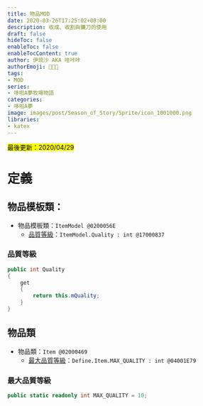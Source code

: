 ```yaml
---
title: 物品MOD
date: 2020-03-26T17:25:02+08:00
description: 收成、收割與鐮刀的使用
draft: false
hideToc: false
enableToc: false
enableTocContent: true
author: 伊琉沙 AKA 哇咔咔
authorEmoji: 👩🏿‍🚀
tags: 
- MOD
series:
- 哆啦A夢牧場物語
categories:
- 哆啦A夢
image: images/post/Season_of_Story/Sprite/icon_1001000.png
libraries:
- katex
---
```

<mark>最後更新：2020/04/29</mark>

# 定義

## 物品模板類：
+ 物品模板類：`ItemModel @0200056E`
    + [品質等級](../doraemon-story-mod-item/#品質等級)：`ItemModel.Quality : int @17000837`

### 品質等級
```C#
public int Quality
{
	get
	{
		return this.mQuality;
	}
}
```

## 物品類
+ 物品類：`Item @02000469`
    + [最大品質等級](../doraemon-story-mod-item/#最大品質等級)：`Define.Item.MAX_QUALITY : int @04001E79`

### 最大品質等級
```C#
public static readonly int MAX_QUALITY = 10;
```
